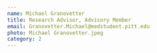 ```yaml
---
name: Michael Granovetter
title: Research Advisor, Advisory Member
email: Granovetter.Michael@medstudent.pitt.edu
photo: Michael Granovetter.jpeg
category: 2
---
```

